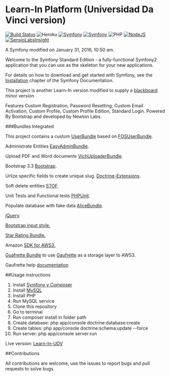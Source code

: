 Learn-In Platform (Universidad Da Vinci version)
==================
[![Build Status](https://travis-ci.org/Newton-Labs/Learn-in-UDV.svg?branch=master)](https://travis-ci.org/Newton-Labs/Learn-in-UDV)
![Heroku](http://heroku-badge.herokuapp.com/?app=learn-in-udv&style=flat)
[![Symfony](http://img.shields.io/badge/Symfony2-2.8.10-blue.svg)](http://syfmony.com)
[![Symfony](http://img.shields.io/badge/PHP-7.1.1-red.svg)](http://syfmony.com)
![PHP](http://img.shields.io/badge/Buildpack-PHP-lightgrey.svg)
[![NodeJS](http://img.shields.io/badge/Buildpack-NodeJS-lightgrey.svg)](http://nodejs.com)
[![SensioLabsInsight](https://insight.sensiolabs.com/projects/926fb08c-8a06-4eb0-b60e-63a3876362a2/big.png)](https://insight.sensiolabs.com/projects/926fb08c-8a06-4eb0-b60e-63a3876362a2)

A Symfony modified  on January 31, 2016, 10:50 am.

Welcome to the Symfony Standard Edition - a fully-functional Symfony2
application that you can use as the skeleton for your new applications.

For details on how to download and get started with Symfony, see the
[Installation][1] chapter of the Symfony Documentation.

This project is another Learn-In version modified to supply a [blackboard](http://lac.blackboard.com/sites/international/globalmaster/) minor version

Features Custom Registration, Password Resetting, Custom Email Activation,
Custom Profile, Custom Profile Edition, Standard Login. Powered By
Bootstrap and developed by Newton Labs.

###Bundles Integrated

This project contains a custom [UserBundle][2] based on [FOSUserBundle][3].

Administrate Entities [EasyAdminBundle][6].

Upload PDF and Word documents [VichUploaderBundle][8].

Bootstrap 3.3 [Bootstrap][9].

Urlize specific fields to create unique slug. [Doctrine-Extensions][11].

Soft delete entities [STOF][12].

Unit Tests and Functional tests [PHPUnit][13].

Populate database with fake data [AliceBundle][14].


[jQuery][16].

[Bootstrap input style.][17]

[Star Rating Bundle.][18]

Amazon [SDK for AWS3.][19]

[Guafrette Bundle][20] to use [Gaufrette][21] as a storage layer to AWS3.

Gaufrette help [documentation][22]

##Usage instructions

1. Install [Symfony y Composer][4]
2. Install [MySQL][5]
3. Install PHP
4. Run MySQL service
5. Clone this repository
6. Go to terminal
7. Run composer install in folder path
8. Create database: php app/console doctrine:database:create
9. Create tables:  php app/console doctrine:schema:update --force
10. Run server: php app/console server:run


Live version: [Learn-In-UDV](http://learn-in-udv.herokuapp.com)

 ##Contributions
 
 All contributions are welcome, use the issues to report bugs and pull requests to solve bugs.

[1]:  http://symfony.com/doc/2.6/book/installation.html
[2]:  https://github.com/fcpauldiaz/plataforma_virtual/tree/master/src/UserBundle
[3]:  https://github.com/FriendsOfSymfony/FOSUserBundle
[4]:http://symfony.com/doc/current/book/installation.html
[5]: https://dev.mysql.com/downloads/installer/
[6]:https://github.com/javiereguiluz/EasyAdminBundle
[7]:https://github.com/FriendsOfSymfony/FOSCommentBundle
[8]:https://github.com/dustin10/VichUploaderBundle
[9]:http://getbootstrap.com
[10]:https://github.com/lexik/LexikTranslationBundle
[11]:https://github.com/l3pp4rd/DoctrineExtensions/tree/master/example
[12]:https://github.com/stof/StofDoctrineExtensionsBundle
[13]:http://symfony.com/doc/current/book/testing.html
[14]:https://github.com/hautelook/AliceBundle
[15]:https://github.com/genemu/GenemuFormBundle
[16]:https://packagist.org/packages/symfony-bundle/jquery-bundle
[17]:http://markusslima.github.io/bootstrap-filestyle/
[18]:https://github.com/blackknight467/StarRatingBundle
[19]:https://github.com/aws/aws-sdk-php
[20]:https://github.com/KnpLabs/KnpGaufretteBundle
[21]:https://github.com/KnpLabs/Gaufrette
[22]:https://github.com/KnpLabs/Gaufrette/issues/369




